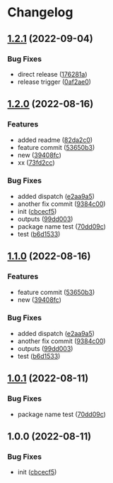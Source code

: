 # Changelog

## [1.2.1](https://github.com/kikyomits/release-please/compare/v1.2.0...v1.2.1) (2022-09-04)


### Bug Fixes

* direct release ([176281a](https://github.com/kikyomits/release-please/commit/176281a05c9b598636d2343a4cb44b2e635576c6))
* release trigger ([0af2ae0](https://github.com/kikyomits/release-please/commit/0af2ae0b53eef9552d58b53841bb8f50f2bc25d4))

## [1.2.0](https://github.com/kikyomits/release-please/compare/v1.1.0...v1.2.0) (2022-08-16)


### Features

* added readme ([82da2c0](https://github.com/kikyomits/release-please/commit/82da2c0e0cbd62a03b2af27cdf74b5684cb10450))
* feature commit ([53650b3](https://github.com/kikyomits/release-please/commit/53650b39f134129bcfedf89c74f8960dc9831277))
* new ([39408fc](https://github.com/kikyomits/release-please/commit/39408fc8f455b68469d1dd89a29b2af4490458a6))
* xx ([73fd2cc](https://github.com/kikyomits/release-please/commit/73fd2cce0d3fb909ed21bdfce002a8f76539b763))


### Bug Fixes

* added dispatch ([e2aa9a5](https://github.com/kikyomits/release-please/commit/e2aa9a534eb4cd0d145b06d52272a22d2c8e2f2e))
* another fix commit ([9384c00](https://github.com/kikyomits/release-please/commit/9384c0048112efb28cd7c15bc211730f74a16a3f))
* init ([cbcecf5](https://github.com/kikyomits/release-please/commit/cbcecf5b57527241a090b39f52737e5dba5911ce))
* outputs ([99dd003](https://github.com/kikyomits/release-please/commit/99dd0032fdbe69de549d041e859194c78b5f8b45))
* package name test ([70dd09c](https://github.com/kikyomits/release-please/commit/70dd09c296630e72bd04d7423cc1ef728ed125e1))
* test ([b6d1533](https://github.com/kikyomits/release-please/commit/b6d15339e9e753153d7c32b636af5c9cc822d166))

## [1.1.0](https://github.com/kikyomits/release-please/compare/v1.0.1...v1.1.0) (2022-08-16)


### Features

* feature commit ([53650b3](https://github.com/kikyomits/release-please/commit/53650b39f134129bcfedf89c74f8960dc9831277))
* new ([39408fc](https://github.com/kikyomits/release-please/commit/39408fc8f455b68469d1dd89a29b2af4490458a6))


### Bug Fixes

* added dispatch ([e2aa9a5](https://github.com/kikyomits/release-please/commit/e2aa9a534eb4cd0d145b06d52272a22d2c8e2f2e))
* another fix commit ([9384c00](https://github.com/kikyomits/release-please/commit/9384c0048112efb28cd7c15bc211730f74a16a3f))
* outputs ([99dd003](https://github.com/kikyomits/release-please/commit/99dd0032fdbe69de549d041e859194c78b5f8b45))
* test ([b6d1533](https://github.com/kikyomits/release-please/commit/b6d15339e9e753153d7c32b636af5c9cc822d166))

## [1.0.1](https://github.com/kikyomits/release-please/compare/v1.0.0...v1.0.1) (2022-08-11)


### Bug Fixes

* package name test ([70dd09c](https://github.com/kikyomits/release-please/commit/70dd09c296630e72bd04d7423cc1ef728ed125e1))

## 1.0.0 (2022-08-11)


### Bug Fixes

* init ([cbcecf5](https://github.com/kikyomits/release-please/commit/cbcecf5b57527241a090b39f52737e5dba5911ce))
